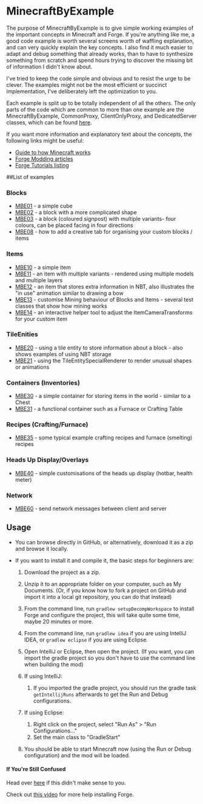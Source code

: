 MinecraftByExample
==================

The purpose of MinecraftByExample is to give simple working examples of the important concepts in Minecraft and Forge. If you're anything like me, a good code example is worth several screens worth of waffling explanation, and can very quickly explain the key concepts.  I also find it much easier to adapt and debug something that already works, than to have to synthesize something from scratch and spend hours trying to discover the missing bit of information I didn't know about.

I've tried to keep the code simple and obvious and to resist the urge to be clever. The examples might not be the most efficient or succinct implementation, I've deliberately left the optimization to you.

Each example is split up to be totally independent of all the others.  The only parts of the code which are common to more than one example are the MinecraftByExample, CommonProxy, ClientOnlyProxy, and DedicatedServer classes, which can be found [here][main_classes].


If you want more information and explanatory text about the concepts, the following links might be useful:

  - [Guide to how Minecraft works][greyminecraftcoder]
  - [Forge Modding articles][wuppy]
  - [Forge Tutorials listing][tutorials_forum]

##List of examples
### Blocks
  - [MBE01][01] - a simple cube
  - [MBE02][02] - a block with a more complicated shape
  - [MBE03][03] - a block (coloured signpost) with multiple variants- four colours, can be placed facing in four directions
  - [MBE08][08] - how to add a creative tab for organising your custom blocks / items

### Items
  - [MBE10][10] - a simple item
  - [MBE11][11] - an item with multiple variants - rendered using multiple models and multiple layers
  -  [MBE12][12] - an item that stores extra information in NBT, also illustrates the "in use" animation similar to drawing a bow
  - [MBE13][13] - customise Mining behaviour of Blocks and Items - several test classes that show how mining works
  - [MBE14][14] - an interactive helper tool to adjust the ItemCameraTransforms for your custom item

### TileEnities
  - [MBE20][20] - using a tile entity to store information about a block - also shows examples of using NBT storage
  - [MBE21][21] - using the TileEntitySpecialRenderer to render unusual shapes or animations

### Containers (Inventories)
  - [MBE30][30] - a simple container for storing items in the world - similar to a Chest
  - [MBE31][31] - a functional container such as a Furnace or Crafting Table

### Recipes (Crafting/Furnace)
  - [MBE35][35] - some typical example crafting recipes and furnace (smelting) recipes

### Heads Up Display/Overlays
  - [MBE40][40] - simple customisations of the heads up display (hotbar, health meter)

### Network
  - [MBE60][60] - send network messages between client and server

## Usage
  - You can browse directly in GitHub, or alternatively, download it as a zip and browse it locally.

  - If you want to install it and compile it, the basic steps for beginners are:
    1. Download the project as a zip.
  
    2. Unzip it to an appropriate folder on your computer, such as My Documents.  (Or, if you know how to fork a project on GitHub and import it into a local git repository, you can do that instead)
  
    3. From the command line, run `gradlew setupDecompWorkspace` to install Forge and configure the project, this will take quite some time, maybe 20 minutes or more.
 
    4. From the command line, run `gradlew idea` if you are using IntelliJ IDEA, or `gradlew eclipse` if you are using Eclipse.
 
    5. Open IntelliJ or Eclipse, then open the project. (If you want, you can import the gradle project so you don't have to use the command line when building the mod)
 
    6. If using IntelliJ:
        1. If you imported the gradle project, you should run the gradle task `getIntellijRuns` afterwards to get the Run and Debug configurations.
 

    7. If using Eclipse:
        1. Right click on the project, select "Run As" > "Run Configurations..."
        2. Set the main class to "GradleStart"
 
    8. You should be able to start Minecraft now (using the Run or Debug configuration) and the mod will be loaded.


#### If You're Still Confused
Head over [here][more_help] if this didn't make sense to you.

Check out [this video][forge_installation] for more help installing Forge.


[main_classes]: https://github.com/TheGreyGhost/MinecraftByExample/tree/master/src/main/java/minecraftbyexample
[greyminecraftcoder]: http://greyminecraftcoder.blogspot.com.au/p/list-of-topics.html
[wuppy]: http://www.wuppy29.com/minecraft/modding-tutorials/forge-modding-1-8
[tutorials_forum]: http://www.minecraftforge.net/forum/index.php/board,120.0.html

[01]: https://github.com/TheGreyGhost/MinecraftByExample/tree/master/src/main/java/minecraftbyexample/mbe01_block_simple
[02]: https://github.com/TheGreyGhost/MinecraftByExample/tree/master/src/main/java/minecraftbyexample/mbe02_block_partial
[03]: https://github.com/TheGreyGhost/MinecraftByExample/tree/master/src/main/java/minecraftbyexample/mbe03_block_variants
[08]: https://github.com/TheGreyGhost/MinecraftByExample/tree/master/src/main/java/minecraftbyexample/mbe08_creative_tab

[10]: https://github.com/TheGreyGhost/MinecraftByExample/tree/master/src/main/java/minecraftbyexample/mbe10_item_simple
[11]: https://github.com/TheGreyGhost/MinecraftByExample/tree/master/src/main/java/minecraftbyexample/mbe11_item_variants
[12]: https://github.com/TheGreyGhost/MinecraftByExample/tree/master/src/main/java/minecraftbyexample/mbe12_item_nbt_animate
[13]: https://github.com/TheGreyGhost/MinecraftByExample/tree/master/src/main/java/minecraftbyexample/mbe14_item_camera_transforms
[14]: https://github.com/TheGreyGhost/MinecraftByExample/tree/master/src/main/java/minecraftbyexample/mbe14_item_camera_transforms

[20]: https://github.com/TheGreyGhost/MinecraftByExample/tree/master/src/main/java/minecraftbyexample/mbe20_tileentity_data
[21]: https://github.com/TheGreyGhost/MinecraftByExample/tree/master/src/main/java/minecraftbyexample/mbe21_tileentityspecialrenderer

[30]: https://github.com/TheGreyGhost/MinecraftByExample/tree/master/src/main/java/minecraftbyexample/mbe30_inventory_basic
[31]: https://github.com/TheGreyGhost/MinecraftByExample/tree/master/src/main/java/minecraftbyexample/mbe31_inventory_furnace
[35]: https://github.com/TheGreyGhost/MinecraftByExample/tree/master/src/main/java/minecraftbyexample/mbe35_recipes

[40]: https://github.com/TheGreyGhost/MinecraftByExample/tree/master/src/main/java/minecraftbyexample/mbe40_hud_overlay

[60]: https://github.com/TheGreyGhost/MinecraftByExample/tree/master/src/main/java/minecraftbyexample/mbe60_network_messages

[more_help]: http://www.minecraftforge.net/forum/index.php?topic=21354.msg108332#msg108332
[forge_installation]: http://youtu.be/8VEdtQLuLO0